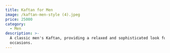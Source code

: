 ```yaml
---
title: Kaftan for Men
image: /kaftan-men-style (4).jpeg
price: 25000
category:
  - Men
description: >-
  A classic men's Kaftan, providing a relaxed and sophisticated look for various
  occasions.
---
```


